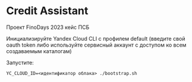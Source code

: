 # Credit Assistant

Проект FinoDays 2023 кейс ПСБ

Инициализируйте Yandex Cloud CLI с профилем default (введите свой oauth token либо используйте сервисный аккаунт с доступом ко всем создаваемым каталогам)

Запустите:
```
YC_CLOUD_ID=<идентификатор облака> ./bootstrap.sh
```
